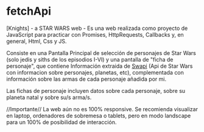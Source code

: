 # fetchApi

[Knights] - a STAR WARS web -
Es una web realizada como proyecto de JavaScript para practicar con Promises, HttpRequests, Callbacks y, en general, Html, Css y JS.

Consiste en una Pantalla Principal de selección de personajes de Star Wars (solo jedis y siths de los episodios I-VI) 
y una pantalla de "ficha de personaje", que contiene Información extraida de [Swapi](https://swapi.dev/)
(Api de Star Wars con informacion sobre personajes, planetas, etc), 
complementada con información sobre las armas de cada personaje añadida por mi.

Las fichas de personaje incluyen datos sobre cada personaje, sobre su planeta natal y sobre su/s arma/s.

//Importante//
La web aún no es 100% responsive. Se recomienda visualizar en laptop, ordenadores de sobremesa o tablets, 
pero en modo landscape para un 100% de posibilidad de interacción.
